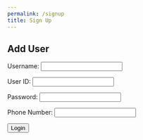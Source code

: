 ```yaml
---
permalink: /signup
title: Sign Up
---
```


<html>
<head>
    <style>
            .darkmode {
                background: #252525;
                color: #ffffff;
            }
            .lightmode {
                background: #ffffff;
                color: #000000;
            }
        </style>
        <link id="theme-style" rel="stylesheet" type="text/css" href="assets/css/style.css">
    </head>
<body>

<script src="static/js/api/config.js">
    // {% raw %}{{site.baseurl}}{% endraw %} is the baseurl of the site
</script>

<script>
    // const src="{% raw %}{{site.baseurl}}{% endraw %}";
    const url = 'http://localhost:8086/api/users/'
    
    window.login_user = function(){
        var uid = document.getElementById('uid').value;
        var password = document.getElementById('password').value;
        var name = document.getElementById('name').value;
        var pnum = document.getElementById('pnum').value;

        if (uid == '' || password == '' || name == '' || uid == null || password == null || pnum == null || name == null) {
            // window.location.href = "{{site.baseurl}}/403";
            return ("Please fill out all fields and ensure the name is at least 2 characters long");
        }
        else{
            if (pnum == '' || pnum == null) {
                pnum = "1234567890";
            }
            pnum = String(pnum);
            // convert pnum to format 123-456-7890
            pnum = pnum.replace(/(\d{3})(\d{3})(\d{4})/, '$1-$2-$3');
            var data = {
                uid: uid,
                password: password,
                name: name,
                pnum: pnum
            };

            var json = JSON.stringify(data);

            console.log('uid:', uid);
            console.log('password:', password);
            console.log('name:', name);
            console.log('pnum:', pnum);

            fetch(url, {
                method: 'POST',
                headers: {
                    'Content-Type': 'application/json'
                },
                body: json,
                credentials: 'include'
            })
            .then(response => response.json())
            .then(data => {
                console.log('Success:', data);
                var users = document.getElementById('users');
                if(users) {
                    users.innerHTML = JSON.stringify(data);
                }
            })
            .catch((error) => {
                console.error('Error:', error);
                window.location.href = "/AtlasIndex/403";
            });
            userBody = "{" + "uid: " + document.getElementById('uid').value + "," + " password: " + document.getElementById('password').value + "}";
            console.log(userBody);
            window.localStorage.setItem('userBody', userBody);
            console.log("User Auth Token Stored Successfully")
            window.location.href = "/AtlasIndex/";
        }
    }
</script>
<script>
    var darkMode = false;
    window.onload = function() {
        var themeStyle = document.getElementById('theme-style');
        var body = document.body;
        var storedTheme = localStorage.getItem('theme');
        if (storedTheme === 'dark') {
            themeStyle.href = "assets/css/dark.css";
            body.classList.remove('lightmode');
            body.classList.add('darkmode');
        } else {
            themeStyle.href = "assets/css/style.css";
            body.classList.remove('darkmode');
            body.classList.add('lightmode');
        }
    }
</script>

<h2>Add User</h2>

<form action="javascript:login_user()">
    <p>
        <label>
            Username:
            <input type="text" name="name" id="name">
        </label>
    </p>
    <p><label>
        User ID:
        <input type="text" name="uid" id="uid">
    </label></p>
    <p><label>
        Password:
        <input type="password" name="password" id="password">
    </label></p>
    <p>
        <label>
        Phone Number:
            <input type="text" name="pnum" id="pnum">
        </label>
    </p>
    <p>
        <button>Login</button>
    </p>
</form>

<!-- Add this line to your HTML -->
<div id="users"></div>

</body>
</html>